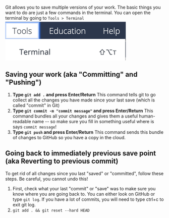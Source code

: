 Git allows you to save multiple versions of your work. The basic things you want to do are just a few commands in the terminal. You can open the terminal by going to `Tools > Terminal`
![.guides/img/terminal](.guides/img/terminal.png)

## Saving your work (aka "Committing" and "Pushing")
1. **Type `git add .` and press Enter/Return**
    This command tells git to go collect all the changes you have made since your last save (which is called "commit" in Git)
1. **Type `git commit -m "commit message"` and press Enter/Return**
    This command bundles all your changes and gives them a useful human-readable name -- so make sure you fill in something useful where is says `commit message`!
1. **Type `git push` and press Enter/Return**
    This command sends this bundle of changes to GitHub so you have a copy in the cloud.
    
## Going back to immediately previous save point (aka Reverting to previous commit)
To get rid of all changes since you last "saved" or "committed", follow these steps. Be careful, you cannot undo this!

1. First, check what your last "commit" or "save" was to make sure you know where you are going back to. You can either look on GitHub or type `git log`. If you have a lot of commits, you will need to type ctrl+c to exit git log.
1. `git add . && git reset --hard HEAD`
